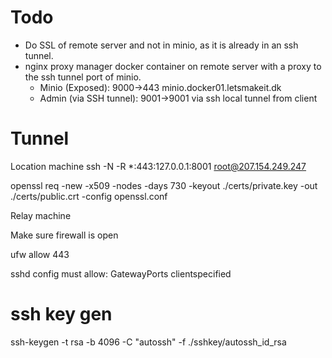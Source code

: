 # Todo
* Do SSL of remote server and not in minio, as it is already in an ssh tunnel.
* nginx proxy manager docker container on remote server with a proxy to the ssh tunnel port of minio.
  * Minio (Exposed): 9000->443 minio.docker01.letsmakeit.dk
  * Admin (via SSH tunnel): 9001->9001 via ssh local tunnel from client

# Tunnel
Location machine
ssh -N -R \*:443:127.0.0.1:8001 root@207.154.249.247

openssl req -new -x509 -nodes -days 730 -keyout ./certs/private.key -out ./certs/public.crt -config openssl.conf

Relay machine

Make sure firewall is open 

ufw allow 443

sshd config must allow: GatewayPorts clientspecified

# ssh key gen
ssh-keygen -t rsa -b 4096 -C "autossh" -f ./sshkey/autossh_id_rsa

